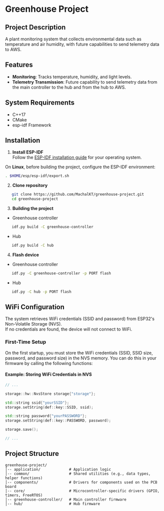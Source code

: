 # Greenhouse Project

## Project Description

A plant monitoring system that collects environmental data such as temperature and air humidity, with future capabilities to send telemetry data to AWS.

## Features

- **Monitoring**: Tracks temperature, humidity, and light levels.
- **Telemetry Transmission**: Future capability to send telemetry data from the main controller to the hub and from the hub to AWS.

## System Requirements

- C++17
- CMake
- esp-idf Framework

## Installation

1. **Install ESP-IDF**  
    Follow the [ESP-IDF installation guide](https://docs.espressif.com/projects/esp-idf/en/stable/esp32/get-started/index.html#installation) for your operating system.  
   
On **Linux**, before building the project, configure the ESP-IDF environment:
   ```bash
   . $HOME/esp/esp-idf/export.sh
   ```

2. **Clone repository**
```bash
   git clone https://github.com/MachalKT/greenhouse-project.git
   cd greenhouse-project
```
3. **Building the project**
- Greenhouse controller
```bash
   idf.py build -C greenhouse-controller
```
- Hub
```bash
   idf.py build -C hub
```

4. **Flash device**
- Greenhouse controller
```bash
   idf.py -C greenhouse-controller -p PORT flash
```
-  Hub
```bash
   idf.py -C hub -p PORT flash
```

## WiFi Configuration

The system retrieves WiFi credentials (SSID and password) from ESP32's Non-Volatile Storage (NVS).  
If no credentials are found, the device will not connect to WiFi.  

### First-Time Setup  
On the first startup, you must store the WiFi credentials (SSID, SSID size, password, and password size) in the NVS memory.
You can do this in your firmware by calling the following functions:

#### **Example: Storing WiFi Credentials in NVS**
```cpp
// ...

storage::hw::NvsStore storage{"storage"};

std::string ssid{"yourSSID"};
storage.setString(def::key::SSID, ssid);

std::string password{"yourPASSWORD"};
storage.setString(def::key::PASSWORD, password);

storage.save();

// ...
```

## Project Structure
```
greenhouse-project/
│-- application/             # Application logic
│-- common/                  # Shared utilities (e.g., data types, helper functions)
│-- components/              # Drivers for components used on the PCB board
│-- core/                    # Microcontroller-specific drivers (GPIO, timers, FreeRTOS)
│-- greenhouse-controller/   # Main controller firmware
│-- hub/                     # Hub firmware
```